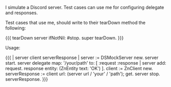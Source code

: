 I simulate a Discord server.
Test cases can use me for configuring delegate and responses.

Test cases that use me, should write to their tearDown method the following:

{{{
tearDown
	server ifNotNil: #stop.
	super tearDown.
}}}

Usage:

{{{
| server client serverResponse |
server := DSMockServer new.
server start.
server delegate 
	map: '/your/path' 
	to: [ :request :response | 
		server add: request. 
		response entity: (ZnEntity text: 'OK') ].
client := ZnClient new.
serverResponse := client
	url: (server url / 'your' / 'path');
	get.
server stop.
serverResponse.
}}}
